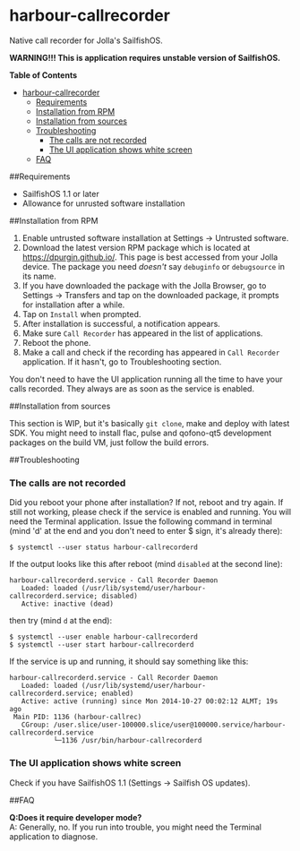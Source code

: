 harbour-callrecorder
====================

Native call recorder for Jolla's SailfishOS.

**WARNING!!! This is application requires unstable version of SailfishOS.**

**Table of Contents**

- [harbour-callrecorder](#user-content-harbour-callrecorder)
	- [Requirements](#user-content-requirements)
	- [Installation from RPM](#user-content-installation-from-rpm)
	- [Installation from sources](#user-content-installation-from-sources)
	- [Troubleshooting](#user-content-troubleshooting)
		- [The calls are not recorded](#user-content-the-calls-are-not-recorded)
		- [The UI application shows white screen](#user-content-the-ui-application-shows-white-screen)
	- [FAQ](#user-content-faq)

##Requirements

* SailfishOS 1.1 or later
* Allowance for unrusted software installation

##Installation from RPM

1. Enable untrusted software installation at Settings -> Untrusted software.
2. Download the latest version RPM package which is located at https://dpurgin.github.io/. This page is best accessed from your Jolla device. The package you need *doesn't* say `debuginfo` or `debugsource` in its name.
3. If you have downloaded the package with the Jolla Browser, go to Settings -> Transfers and tap on the downloaded package, it prompts for installation after a while.
4. Tap on `Install` when prompted.
5. After installation is successful, a notification appears.
6. Make sure `Call Recorder` has appeared in the list of applications.
6. Reboot the phone.
7. Make a call and check if the recording has appeared in `Call Recorder` application. If it hasn't, go to Troubleshooting section.

You don't need to have the UI application running all the time to have your calls recorded. They always are as soon as the service is enabled. 

##Installation from sources

This section is WIP, but it's basically `git clone`, make and deploy with latest SDK. You might need to install flac, pulse and qofono-qt5 development packages on the build VM, just follow the build errors.

##Troubleshooting

### The calls are not recorded

Did you reboot your phone after installation? If not, reboot and try again. If still not working, please check if the service is enabled and running. You will need the Terminal application. Issue the following command in terminal (mind 'd' at the end and you don't need to enter $ sign, it's already there):

```
$ systemctl --user status harbour-callrecorderd
```

If the output looks like this after reboot (mind `disabled` at the second line):

```
harbour-callrecorderd.service - Call Recorder Daemon
   Loaded: loaded (/usr/lib/systemd/user/harbour-callrecorderd.service; disabled)
   Active: inactive (dead)
```

then try (mind `d` at the end):

```
$ systemctl --user enable harbour-callrecorderd
$ systemctl --user start harbour-callrecorderd
```

If the service is up and running, it should say something like this:

```
harbour-callrecorderd.service - Call Recorder Daemon
   Loaded: loaded (/usr/lib/systemd/user/harbour-callrecorderd.service; enabled)
   Active: active (running) since Mon 2014-10-27 00:02:12 ALMT; 19s ago
 Main PID: 1136 (harbour-callrec)
   CGroup: /user.slice/user-100000.slice/user@100000.service/harbour-callrecorderd.service
           └─1136 /usr/bin/harbour-callrecorderd
```

### The UI application shows white screen

Check if you have SailfishOS 1.1 (Settings -> Sailfish OS updates).

##FAQ

**Q:Does it require developer mode?**<br>
A: Generally, no. If you run into trouble, you might need the Terminal application to diagnose. 

